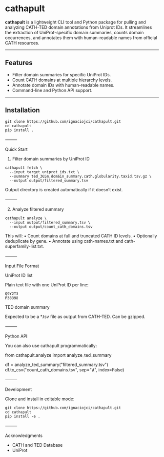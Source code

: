 # cathapult

**cathapult** is a lightweight CLI tool and Python package for pulling and analyzing CATH-TED domain annotations from Uniprot IDs. It streamlines the extraction of UniProt-specific domain summaries, counts domain occurrences, and annotates them with human-readable names from official CATH resources.

---

## Features

- Filter domain summaries for specific UniProt IDs.
- Count CATH domains at multiple hierarchy levels.
- Annotate domain IDs with human-readable names.
- Command-line and Python API support.

---

## Installation

```
git clone https://github.com/ignaciojci/cathapult.git
cd cathapult
pip install .
```


⸻

Quick Start

1. Filter domain summaries by UniProt ID

```
cathapult fetch \
  --input target_uniprot_ids.txt \
  --summary ted_365m.domain_summary.cath.globularity.taxid.tsv.gz \
  --output output/filtered_summary.tsv
```

Output directory is created automatically if it doesn’t exist.

⸻

2. Analyze filtered summary

```
cathapult analyze \
  --input output/filtered_summary.tsv \
  --output output/count_cath_domains.tsv
```

This will:
	•	Count domains at full and truncated CATH ID levels.
	•	Optionally deduplicate by gene.
	•	Annotate using cath-names.txt and cath-superfamily-list.txt.

⸻

Input File Format

UniProt ID list

Plain text file with one UniProt ID per line:
```
Q9Y2T3
P38398
```

TED domain summary

Expected to be a *.tsv file as output from CATH-TED. Can be gzipped.

⸻

Python API

You can also use cathapult programmatically:

from cathapult.analyze import analyze_ted_summary

df = analyze_ted_summary("filtered_summary.tsv")
df.to_csv("count_cath_domains.tsv", sep="\t", index=False)

⸻

Development

Clone and install in editable mode:

```
git clone https://github.com/ignaciojci/cathapult.git
cd cathapult
pip install -e .
```
⸻

Acknowledgments
- CATH and TED Database
- UniProt